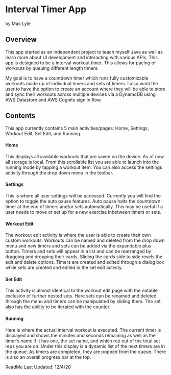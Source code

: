 # Interval Timer App
by Mac Lyle

## Overview
This app started as an independent project to teach myself Java as well as learn more about UI development and interacting with various APIs. This app is designed to be a interval workout timer. This allows for pacing of workouts by queuing different length timers.

My goal is to have a countdown timer which runs fully customizable workouts made up of individual timers and sets of timers. I also want the user to have the option to create an account where they will be able to store and sync their workouts across multiple devices via a DynamoDB using AWS Datastore and AWS Cognito sign in flow.  

## Contents
This app currently contains 5 main activities/pages: Home, Settings, Workout Edit, Set Edit, and Running. 

#### Home
This displays all available workouts that are saved on the device. As of now all storage is local. From this scrollable list you are able to launch into the running mode by tapping a workout item. You can also access the settings activity through the drop down menu in the toolbar.

#### Settings
This is where all user settings will be accessed. Currently you will find the option to toggle the auto pause features. Auto pause halts the countdown timer at the end of timers and/or sets automatically. This may be useful if a user needs to move or set up for a new exercise inbetween timers or sets.

#### Workout Edit
The workout edit activity is where the user is able to create their own custom workouts. Workouts can be named and deleted from the drop down menu and new timers and sets can be added via the expandable plus button. Timers and sets will appear in a list and can be rearranged by dragging and dropping their cards. Sliding the cards side to side revels the edit and delete options. Timers are created and edited through a dialog box while sets are created and edited in the set edit activity. 

#### Set Edit
This activity is almost identical to the workout edit page with the notable exclusion of further nested sets. Here sets can be renamed and deleted through the menu and timers can be manipulated by sliding them. The set also has the ability to be iterated with the counter. 

#### Running
Here is where the actual interval workout is executed. The current timer is displayed and shows the minutes and seconds remaining as well as the timer’s name if it has one, the set name, and which rep out of the total set reps you are on. Under this display is a dynamic list of the next timers are in the queue. As timers are completed, they are popped from the queue. There is also an overall progress bar at the top. 



ReadMe Last Updated: 12/4/20
